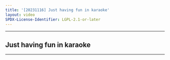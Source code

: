 ```yaml
---
title: '[20231116] Just having fun in karaoke'
layout: video
SPDX-License-Identifier: LGPL-2.1-or-later
---
```


---

## Just having fun in karaoke

<div class="container">
  <video-js id="my-video" class="vjs-fluid vjs-layout-medium" controls preload="auto" poster="https://xx58j-my.sharepoint.com/:i:/g/personal/akunanime_xx58j_onmicrosoft_com/ETKYJ-r-I9pOuUVWuB0Rw34BRNokUugk3tMngBtGJWU5MA?download=1">
    <source src="https://drive.ayampenyet.eu.org/api/raw/?path=/%F0%9F%94%AE%20Unarchive%20Karaoke%20Moona/%5B20231116%5D%20%E3%80%90MoonUtau%E3%80%91Just%20having%20fun%20in%20karaoke%E3%80%90UNARCHIVE%E3%80%91%20%5BMoona%20Hoshinova%20hololive-ID%5D%20(pA_dUhss2Ec).mp4" type="video/mp4"/>
  </video-js>
</div>

---